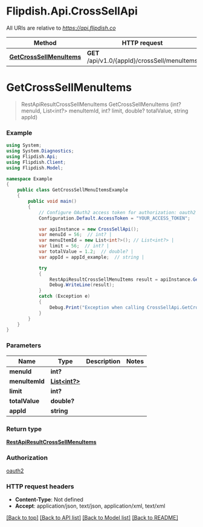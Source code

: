# Flipdish.Api.CrossSellApi

All URIs are relative to *https://api.flipdish.co*

Method | HTTP request | Description
------------- | ------------- | -------------
[**GetCrossSellMenuItems**](CrossSellApi.md#getcrosssellmenuitems) | **GET** /api/v1.0/{appId}/crossSell/menuItems | 


<a name="getcrosssellmenuitems"></a>
# **GetCrossSellMenuItems**
> RestApiResultCrossSellMenuItems GetCrossSellMenuItems (int? menuId, List<int?> menuItemId, int? limit, double? totalValue, string appId)



### Example
```csharp
using System;
using System.Diagnostics;
using Flipdish.Api;
using Flipdish.Client;
using Flipdish.Model;

namespace Example
{
    public class GetCrossSellMenuItemsExample
    {
        public void main()
        {
            // Configure OAuth2 access token for authorization: oauth2
            Configuration.Default.AccessToken = "YOUR_ACCESS_TOKEN";

            var apiInstance = new CrossSellApi();
            var menuId = 56;  // int? | 
            var menuItemId = new List<int?>(); // List<int?> | 
            var limit = 56;  // int? | 
            var totalValue = 1.2;  // double? | 
            var appId = appId_example;  // string | 

            try
            {
                RestApiResultCrossSellMenuItems result = apiInstance.GetCrossSellMenuItems(menuId, menuItemId, limit, totalValue, appId);
                Debug.WriteLine(result);
            }
            catch (Exception e)
            {
                Debug.Print("Exception when calling CrossSellApi.GetCrossSellMenuItems: " + e.Message );
            }
        }
    }
}
```

### Parameters

Name | Type | Description  | Notes
------------- | ------------- | ------------- | -------------
 **menuId** | **int?**|  | 
 **menuItemId** | [**List&lt;int?&gt;**](int?.md)|  | 
 **limit** | **int?**|  | 
 **totalValue** | **double?**|  | 
 **appId** | **string**|  | 

### Return type

[**RestApiResultCrossSellMenuItems**](RestApiResultCrossSellMenuItems.md)

### Authorization

[oauth2](../README.md#oauth2)

### HTTP request headers

 - **Content-Type**: Not defined
 - **Accept**: application/json, text/json, application/xml, text/xml

[[Back to top]](#) [[Back to API list]](../README.md#documentation-for-api-endpoints) [[Back to Model list]](../README.md#documentation-for-models) [[Back to README]](../README.md)

